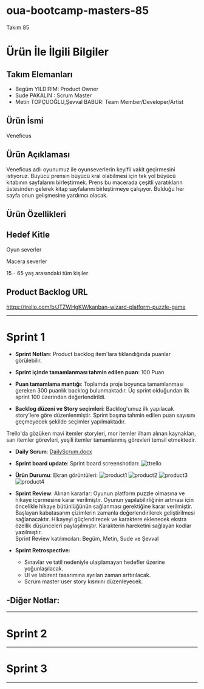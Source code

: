 # oua-bootcamp-masters-85

Takım 85

# Ürün İle İlgili Bilgiler

## Takım Elemanları

- Begüm YILDIRIM: Product Owner
- Sude PAKALIN : Scrum Master
- Metin TOPÇUOĞLU,Şevval BABUR: Team Member/Developer/Artist 

## Ürün İsmi

Veneficus

## Ürün Açıklaması

Veneficus adlı oyunumuz ile oyunseverlerin keyifli vakit geçirmesini istiyoruz. Büyücü prensin büyücü kral olabilmesi için tek yol büyücü kitabının sayfalarını birleştirmek. Prens bu macerada çeşitli yaratıkların üstesinden gelerek kitap sayfalarını birleştirmeye çalışıyor. Bulduğu her sayfa onun gelişmesine yardımcı olacak.

## Ürün Özellikleri




## Hedef Kitle

Oyun severler

Macera severler

15 - 65 yaş arasındaki tüm kişiler

## Product Backlog URL

https://trello.com/b/JTZWHgKW/kanban-wizard-platform-puzzle-game

---

# Sprint 1

- **Sprint Notları**: Product backlog item'lara tıklandığında puanlar görülebilir.

- **Sprint içinde tamamlanması tahmin edilen puan**: 100 Puan

- **Puan tamamlama mantığı**: Toplamda proje boyunca tamamlanması gereken 300 puanlık backlog bulunmaktadır. Üç sprint olduğundan ilk sprint 100 üzerinden değerlendirildi.

- **Backlog düzeni ve Story seçimleri**:  Backlog'umuz ilk yapılacak story'lere göre düzenlenmiştir. Sprint başına tahmin edilen puan sayısını geçmeyecek şekilde seçimler yapılmaktadır.

Trello'da gözüken mavi itemler storyleri, mor itemler ilham alınan kaynakları, sarı itemler görevleri, yeşili itemler tamamlanmış görevleri temsil etmektedir.



- **Daily Scrum**: [DailyScrum.docx](https://github.com/bgm012/oua-bootcamp-masters-85/files/8652343/DailyScrum.docx)

- **Sprint board update**: Sprint board screenshotları: 
![ttrello](https://user-images.githubusercontent.com/105126860/167690230-7c344ca2-6e33-4d5c-8966-80dad4cac248.png)



- **Ürün Durumu**: Ekran görüntüleri:
 ![product1](https://user-images.githubusercontent.com/105126860/167490060-5e3127b2-acc4-4525-af53-02f92927371b.jpg)
![product2](https://user-images.githubusercontent.com/105126860/167490068-f12cfb2f-4e75-4822-9ad7-c319aa87b459.jpg)
![product3](https://user-images.githubusercontent.com/105126860/167490081-9dc93d0d-1b9d-4d9a-ab71-4d507d546469.jpg)
![product4](https://user-images.githubusercontent.com/105126860/167490085-e72b98c4-13c3-4dfa-9446-885c7c617276.jpg)


- **Sprint Review**: 
Alınan kararlar: Oyunun platform puzzle olmasına ve hikaye içermesine karar verilmiştir. Oyunun yapılabilirliğinin artması için öncelikle hikaye bütünlüğünün sağlanması gerektiğine karar verilmiştir. Başlayan kabatasarım çizimlerin zamanla değerlendirilerek geliştirilmesi sağlanacaktır. Hikayeyi güçlendirecek ve karaktere eklenecek ekstra özellik düşünceleri paylaşılmıştır. Karakterin hareketini sağlayan kodlar yazılmıştır.   
Sprint Review katılımcıları: Begüm, Metin, Sude ve Şevval

- **Sprint Retrospective:**
  - Sınavlar ve tatil nedeniyle ulaşılamayan hedefler üzerine yoğunlaşılacak.
  - UI ve labirent tasarımına ayrılan zaman arttırılacak.
  - Scrum master user story kısmını düzenleyecek.
  

-**Diğer Notlar**:
- 

---

# Sprint 2


---

# Sprint 3

---
